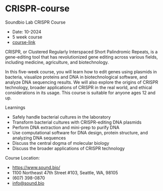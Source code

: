 # CRISPR-course
Soundbio Lab CRISPR Course 

- Date: 10-2024
- 5 week course
- [course-link]([https://www.sound.bio/trainings-and-courses-tickets/2024/1/10/dnd0wktkz66k4yo5x4ka4bjq0ngx12-mjyn2)

CRISPR, or Clustered Regularly Interspaced Short Palindromic Repeats, is a gene-editing tool that has revolutionized gene editing across various fields, including medicine, agriculture, and biotechnology. 

In this five-week course, you will learn how to edit genes using plasmids in bacteria, visualize proteins and DNA in biotechnological software, and analyze DNA sequencing results. We will also explore the origins of CRISPR technology, broader applications of CRISPR in the real world, and ethical considerations in its usage. This course is suitable for anyone ages 12 and up.

Learnings
- Safely handle bacterial cultures in the laboratory
- Transform bacterial cultures with CRISPR-editing DNA plasmids
- Perform DNA extraction and mini-prep to purify DNA
- Use computational software for DNA design, protein structure, and analyzing DNA sequences
- Discuss the central dogma of molecular biology
- Discuss the broader applications of CRISPR technology

Course Location:
- https://www.sound.bio/
- 1100 Northeast 47th Street #103, Seattle, WA, 98105
- (607) 398-0870
- info@sound.bio
